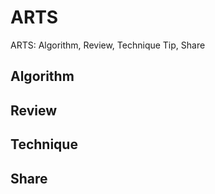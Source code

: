 # **ARTS**
ARTS: Algorithm, Review, Technique Tip, Share

## **Algorithm**


## **Review**


## **Technique**


## **Share**
